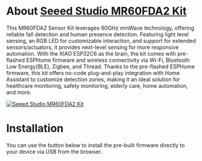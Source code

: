 # About [Seeed Studio MR60FDA2 Kit](https://www.seeedstudio.com/MR60FDA2-60GHz-mmWave-Sensor-Fall-Detection-Module-p-5946.html)

This MR60FDA2 Sensor Kit leverages 60GHz mmWave technology, offering reliable fall detection and human presence detection. Featuring light level sensing, an RGB LED for customizable interaction, and support for extended sensors/actuators, it provides next-level sensing for more responsive automation. With the XIAO ESP32C6 as the brain, the kit comes with pre-flashed ESPHome firmware and wireless connectivity via Wi-Fi, Bluetooth Low Energy(BLE), Zigbee, and Thread. Thanks to the pre-flashed ESPHome firmware, this kit offers no-code plug-and-play integration with Home Assistant to customize detection zones, making it an ideal solution for healthcare monitoring, safety monitoring, elderly care, home automation, and more.

[![Seeed Studio MR60FDA2 Kit](https://files.seeedstudio.com/wiki/mmwave-for-xiao/mr60/2-mmWave-45font.jpg)](https://www.seeedstudio.com/MR60FDA2-60GHz-mmWave-Sensor-Fall-Detection-Module-p-5946.html)

# Installation

You can use the button below to install the pre-built firmware directly to your device via USB from the browser.

<esp-web-install-button manifest="./firmware/manifest.json"></esp-web-install-button>

<script type="module" src="https://unpkg.com/esp-web-tools@9/dist/web/install-button.js?module"></script>
